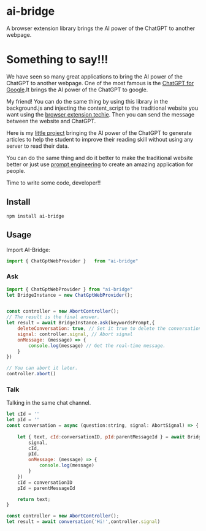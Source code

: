 # ai-bridge

A browser extension library brings the AI power of the ChatGPT to another webpage.

# Something to say!!!
We have seen so many great applications to bring the AI power of the ChatGPT to another webpage. One of the most famous is the [ChatGPT for Google](https://github.com/wong2/chatgpt-google-extension).It brings the AI power of the ChatGPT to google.

My friend! You can do the same thing by using this library in the background.js and injecting the content_script to the traditional website you want using the [browser extension techie](https://developer.chrome.com/docs/extensions/mv3/). Then you can send the message between the website and 
ChatGPT.

Here is my [little project](https://github.com/lxfater/Learning-By-GPT) bringing the AI power of the ChatGPT to generate articles to help the student to improve their reading skill without using any server to read their data.

You can do the same thing and do it better to make the traditional website better or just use [prompt engineering](https://github.com/dair-ai/Prompt-Engineering-Guide) to create an amazing application for people.

Time to write some code, developer!!

## Install


```
npm install ai-bridge
```

## Usage
Import AI-Bridge:
```javascript
import { ChatGptWebProvider }   from "ai-bridge"
```

### Ask
```javascript
import { ChatGptWebProvider } from "ai-bridge"
let BridgeInstance = new ChatGptWebProvider();


const controller = new AbortController();
// The result is the final answer.
let result = await BridgeInstance.ask(keywordsPrompt,{
    deleteConversation: true, // Set it true to delete the conversation to avoid exposing your prompt engineering stuff to the user.
    signal: controller.signal, // Abort signal
    onMessage: (message) => {
        console.log(message) // Get the real-time message. 
    }
})

// You can abort it later.
controller.abort()

```

### Talk

Talking in the same chat channel.

```javascript
let cId = ''
let pId = ''
const conversation = async (question:string, signal: AbortSignal) => {
    
    let { text, cId:conversationID, pId:parentMessageId } = await BridgeInstance.talk(keywordsPrompt,{
        signal,
        cId,
        pId,
        onMessage: (message) => {
            console.log(message)
        }
    })
    cId = conversationID
    pId = parentMessageId

    return text;
}

const controller = new AbortController();
let result = await conversation('Hi!',controller.signal)

```

